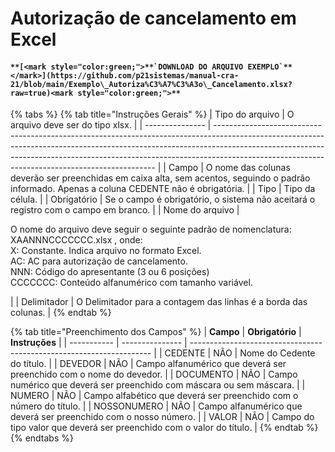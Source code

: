 # Autorização de cancelamento em Excel

#### **``**[<mark style="color:green;">**`DOWNLOAD DO ARQUIVO EXEMPLO`**</mark>](https://github.com/p21sistemas/manual-cra-21/blob/main/Exemplo\_Autoriza%C3%A7%C3%A3o\_Cancelamento.xlsx?raw=true)<mark style="color:green;">**``**</mark>

{% tabs %}
{% tab title="Instruções  Gerais" %}
| Tipo do arquivo | O arquivo deve ser do tipo xlsx.                                                                                                                                                                                                                                                                          |
| --------------- | --------------------------------------------------------------------------------------------------------------------------------------------------------------------------------------------------------------------------------------------------------------------------------------------------------- |
| Campo           | O nome das colunas deverão ser preenchidas em caixa alta, sem acentos, seguindo o padrão informado. Apenas a coluna CEDENTE não é obrigatória.                                                                                                                                                            |
| Tipo            | Tipo da célula.                                                                                                                                                                                                                                                                                           |
| Obrigatório     | Se o campo é obrigatório, o sistema não aceitará o registro com o campo em branco.                                                                                                                                                                                                                        |
| Nome do arquivo | <p>O nome do arquivo deve seguir o seguinte padrão de nomenclatura: XAANNNCCCCCCC.xlsx , onde:<br>X: Constante. Indica arquivo no formato Excel.<br>AC: AC para autorização de cancelamento.<br>NNN: Código do apresentante (3 ou 6 posições)<br>CCCCCCC: Conteúdo alfanumérico com tamanho variável.</p> |
| Delimitador     | O Delimitador para a contagem das linhas é a borda das colunas.                                                                                                                                                                                                                                           |
{% endtab %}

{% tab title="Preenchimento dos Campos" %}
| **Campo**   | **Obrigatório** | **Instruções**                                                       |
| ----------- | --------------- | -------------------------------------------------------------------- |
| CEDENTE     | NÃO             | Nome do Cedente do título.                                           |
| DEVEDOR     | NÃO             | Campo alfanumérico que deverá ser preenchido com o nome do devedor.  |
| DOCUMENTO   | NÃO             | Campo numérico que deverá ser preenchido com máscara ou sem máscara. |
| NUMERO      | NÃO             | Campo alfabético que deverá ser preenchido com o número do título.   |
| NOSSONUMERO | NÃO             | Campo alfanumérico que deverá ser preenchido com o nosso número.     |
| VALOR       | NÃO             | Campo do tipo valor que deverá ser preenchido com o valor do título. |
{% endtab %}
{% endtabs %}

